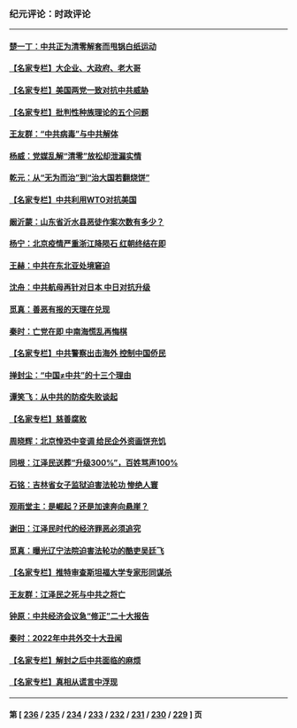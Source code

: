### 纪元评论：时政评论
---
#### [楚一丁：中共正为清零解套而甩锅白纸运动](../../pages/nsc1025/n13888194.md) 
#### [【名家专栏】大企业、大政府、老大哥](../../pages/nsc1025/n13887699.md) 
#### [【名家专栏】美国两党一致对抗中共威胁](../../pages/nsc1025/n13887692.md) 
#### [【名家专栏】批判性种族理论的五个问题](../../pages/nsc1025/n13887081.md) 
#### [王友群：“中共病毒”与中共解体](../../pages/nsc1025/n13887146.md) 
#### [杨威：党媒乱解“清零”放松却泄漏实情](../../pages/nsc1025/n13887338.md) 
#### [乾元：从“无为而治”到“治大国若翻烧饼”](../../pages/nsc1025/n13887392.md) 
#### [【名家专栏】中共利用WTO对抗美国](../../pages/nsc1025/n13887082.md) 
#### [阚沂蒙：山东省沂水县恶徒作案次数有多少？](../../pages/nsc1025/n13887378.md) 
#### [杨宁：北京疫情严重浙江降陨石 红朝终结在即](../../pages/nsc1025/n13887187.md) 
#### [王赫：中共在东北亚处境窘迫](../../pages/nsc1025/n13887006.md) 
#### [沈舟：中共航母再针对日本 中日对抗升级](../../pages/nsc1025/n13886924.md) 
#### [觅真：善恶有报的天理在兑现](../../pages/nsc1025/n13887007.md) 
#### [秦时：亡党在即 中南海慌乱再悔棋](../../pages/nsc1025/n13886932.md) 
#### [【名家专栏】中共警察出击海外 控制中国侨民](../../pages/nsc1025/n13886789.md) 
#### [掸封尘：“中国≠中共”的十三个理由](../../pages/nsc1025/n13886866.md) 
#### [谭笑飞：从中共的防疫失败谈起](../../pages/nsc1025/n13886695.md) 
#### [【名家专栏】慈善腐败](../../pages/nsc1025/n13886773.md) 
#### [周晓辉：北京惶恐中变调 给民企外资画饼充饥](../../pages/nsc1025/n13886818.md) 
#### [同根：江泽民送葬“升级300%”，百姓骂声100%](../../pages/nsc1025/n13886750.md) 
#### [石铭：吉林省女子监狱迫害法轮功 惨绝人寰](../../pages/nsc1025/n13886723.md) 
#### [观雨堂主：是崛起？还是加速奔向悬崖？](../../pages/nsc1025/n13886702.md) 
#### [谢田：江泽民时代的经济罪恶必须追究](../../pages/nsc1025/n13886680.md) 
#### [觅真：曝光辽宁法院迫害法轮功的酷吏吴廷飞](../../pages/nsc1025/n13886674.md) 
#### [【名家专栏】推特审查斯坦福大学专家形同谋杀](../../pages/nsc1025/n13886273.md) 
#### [王友群：江泽民之死与中共之将亡](../../pages/nsc1025/n13886245.md) 
#### [钟原：中共经济会议急“修正”二十大报告](../../pages/nsc1025/n13886493.md) 
#### [秦时：2022年中共外交十大丑闻](../../pages/nsc1025/n13886359.md) 
#### [【名家专栏】解封之后中共面临的麻烦](../../pages/nsc1025/n13886251.md) 
#### [【名家专栏】真相从谎言中浮现](../../pages/nsc1025/n13885535.md) 

---
#### 第 [ [236](./236.md) / [235](./235.md) / [234](./234.md) / [233](./233.md) / [232](./232.md) / [231](./231.md) / [230](./230.md) / [229](./229.md) ] 页
